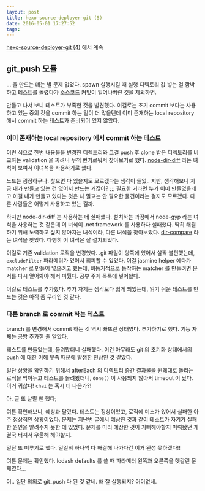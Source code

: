 ```yaml
---
layout: post
title: hexo-source-deployer-git (5)
date: 2016-05-01 17:27:52
tags:
---
```

[hexo-source-deployer-git (4)](/2016/05/01/hexo-source-deployer-git-4/) 에서 계속

## git_push 모듈
... 을 만드는 데는 별 문제 없었다. spawn 실행시킬 때 실행 디렉토리 값 넣는 걸 깜박하고 테스트를 돌렸다가 소스코드 커밋이 일어나버린 것을 제외하면.

만들고 나서 보니 테스트가 부족한 것을 발견했다. 이걸로는 초기 commit 보다는 사용하고 있는 중의 것을 commit 하는 일이 더 많을텐데 이미 존재하는 local repository 에서 commit 하는 테스트가 준비되어 있지 않았다.

### 이미 존재하는 local repository 에서 commit 하는 테스트
이런 식으로 한번 내용물을 변경한 디렉토리와 그걸 push 후 clone 받은 디렉토리를 비교하는 validation 을 짜려니 무척 번거로워서 찾아보기로 했다. [node-dir-diff](https://github.com/bingomanatee/node-dir-diff) 라는 녀석이 보여서 이녀석을 사용하기로 했다.

노드는 굉장하구나. 찾으면 다 있을지도 모르겠다는 생각이 들었.. 지만, 생각해보니 지금 내가 만들고 있는 건 없어서 만드는 거잖아? ;;; 필요한 거라면 누가 이미 만들었을테고 이걸 내가 만들고 있다는 것은 나 말고는 안 필요한 물건이라는 걸지도 모르겠다. 다른 사람들은 어떻게 사용하고 있는 걸까.

하지만 node-dir-diff 는 사용하는 데 실패했다. 설치하는 과정에서 node-gyp 라는 녀석을 사용하는 것 같은데 이 녀석이 .net framework 를 사용하다 실패했다. 딱히 해결하기 위해 노력하고 싶지 않아지는 녀석이라, 다른 녀석을 찾아보았다. [dir-compare](https://github.com/gliviu/dir-compare) 라는 녀석을 찾았다. 다행히 이 녀석은 잘 설치되었다.

이걸로 기존 validation 로직을 변경했다. .git 파일이 양쪽에 있어서 살짝 불편했는데, `excludeFilter` 파라메터가 있어서 회피할 수 있었다. 이걸 jasmine helper 에다가 matcher 로 만들어 넣으려고 했는데, 비동기적으로 동작하는 matcher 를 만들려면 문서를 다시 열어봐야 해서 미뤘다. 공부 주제 목록에 넣어놨다.

이걸로 테스트를 추가했다. 추가 자체는 생각보다 쉽게 되었는데, 읽기 쉬운 테스트를 만드는 것은 아직 좀 무리인 것 같다.



### 다른 branch 로 commit 하는 테스트

branch 를 변경해서 commit 하는 것 역시 빠뜨린 상태였다. 추가하기로 했다. 기능 자체는 금방 추가한 줄 알았다.

테스트를 만들었는데, 돌려봤더니 실패했다. 이건 아무래도 git 의 초기화 상태에서의 push 에 대한 이해 부족 때문에 발생한 현상인 것 같았다.

일단 상황을 확인하기 위해서 afterEach 의 디렉토리 중간 결과물을 원래대로 돌리는 로직을 막아두고 테스트를 돌려봤더니, `done()` 이 사용되지 않아서 timeout 이 났다. 이거 귀찮다! `chai` 는 혹시 더 나은가?!

아. 글 또 날릴 뻔 했다; 

여튼 확인해보니, 예상과 달랐다. 테스트는 정상이었고, 로직에 미스가 있어서 실패한 아주 정상적인 상황이었다. 문제는 지난번 글에서 예상한 것과 같이 테스트가 자기가 실패한 원인을 알려주지 못한 데 있었다. 문제를 미리 예상한 것이 기뻐해야할지 미뤄놨던 게 결국 터져서 우울해 해야할지.

일단 또 미루기로 했다. 일일히 하나씩 다 해결해 나가다간 이거 완성 못하겠다!!

여튼 문제는 확인했다. lodash defaults 를 쓸 때 파라메터 왼쪽과 오른쪽을 헷갈린 문제였다...

어.. 일단 의외로 git_push 다 된 것 같네. 왜 잘 실행되지? 어이없네.


